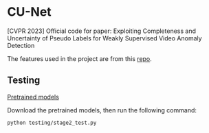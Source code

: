 # CU-Net
[CVPR 2023] Official code for paper: Exploiting Completeness and Uncertainty of Pseudo Labels for Weakly Supervised Video Anomaly Detection

The features used in the project are from this [repo](https://github.com/tianyu0207/RTFM).

Testing
-------
[Pretrained models](https://1drv.ms/f/s!AgUzsAv5iJefjzwzAVgodGN8ynNG?e=YIhAQD)

Download the pretrained models, then run the following command:
```shell
python testing/stage2_test.py
```

